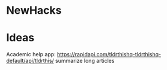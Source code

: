# NewHacks
# Ideas
Academic help app: https://rapidapi.com/tldrthishq-tldrthishq-default/api/tldrthis/
summarize long articles
